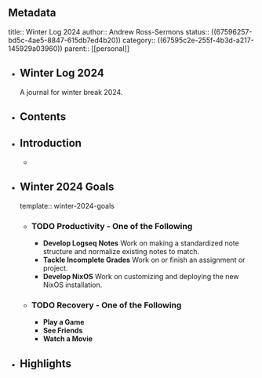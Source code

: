 ## Metadata
title:: Winter Log 2024
author:: Andrew Ross-Sermons
status:: ((67596257-bd5c-4ae5-8847-615db7ed4b20)) 
category:: ((67595c2e-255f-4b3d-a217-145929a03960))
parent:: [[personal]]
- ## Winter Log 2024
  A journal for winter break 2024.
- ## Contents
- ## Introduction
	-
- ## Winter 2024 Goals
  template:: winter-2024-goals
	- ### TODO Productivity - One of the Following
		- **Develop Logseq Notes**
		  Work on making a standardized note structure and normalize existing notes to match.
		- **Tackle Incomplete Grades**
		  Work on or finish an assignment or project.
		- **Develop NixOS**
		  Work on customizing and deploying the new NixOS installation.
	- ### TODO Recovery - One of the Following
		- **Play a Game**
		- **See Friends**
		- **Watch a Movie**
- ## Highlights